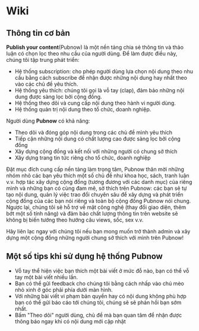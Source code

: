 # Wiki

## Thông tin cơ bản

**Publish your content**(Pubnow) là một nền tảng chia sẻ thông tin và thảo luận có chọn lọc theo nhu cầu của người dùng. Để làm được điều này, chúng tôi tập trung phát triển:

- Hệ thống subscription: cho phép người dùng lựa chọn nội dung theo nhu cầu bằng cách subscribe để nhận được những nội dung hay nhất theo vào các chủ đề yêu thích.
- Hệ thống yêu thích: chúng tôi gọi là vỗ tay (clap), đảm bảo những nội dung được sàng lọc bởi cộng đồng.
- Hệ thống theo dõi và cung cấp nội dung theo hành vi người dùng.
- Hệ thống quản trị nội dung theo tổ chức, doanh nghiệp.

Người dùng **Pubnow** có khả năng:

- Theo dõi và đóng góp nội dung trong các chủ đề mình yêu thích
- Tiếp cận những nội dung có chất lượng cao được sàng lọc bởi cộng đồng
- Xây dựng cộng đồng và kết nối với những người có chung sở thích
- Xây dựng trang tin tức riêng cho tổ chức, doanh nghiệp

Đặt mục đích cung cấp nền tảng làm trọng tâm, Pubnow thân mời những nhóm nhỏ các bạn yêu thích một số chủ đề như khoa học, sách, tranh luận v.v. hợp tác xây dựng cộng đồng (tương đương với các danh mục) của riêng mình và những bạn có cùng đam mê, sở thích trên Pubnow: các bạn sẽ tự tạo nội dung, quản lý việc trao đổi chuyên sâu để xây dựng và phát triển cộng đồng của các bạn nói riêng và toàn bộ cộng đồng Pubnow nói chung. Ngược lại, chúng tôi sẽ hỗ trợ về mặt công nghệ (thay đổi giao diện, thêm bớt một số tính năng) và đảm bảo chất lượng thông tin trên website sẽ không bị biến tướng theo hướng câu views, sốc, sex v.v.

Hãy liên lạc ngay với chúng tôi nếu bạn mong muốn trở thành admin và xây dựng một cộng đồng những người chung sở thích với mình trên Pubnow!

## Một số tips khi sử dụng hệ thống Pubnow

- Vỗ tay thể hiện việc bạn thích một bài viết ở mức đỗ nào, bạn có thể vỗ tay một bài viết nhiều lần.
- Bạn có thể gửi feedback cho chúng tôi bằng cách nhấp vào chú mèo nhỏ xinh ở góc phải phía dưới màn hình.
- Với những bài viết vi phạm bản quyền hay có nội dung không phù hợp bạn có thể gửi báo cáo tới chúng tôi, chúng sẽ sẽ phản hồi bạn sớm nhất.
- Bấm "Theo dõi" người dùng, chủ đề mà bạn quan tâm để nhận được thông báo ngay khi có nội dung mới cập nhật
